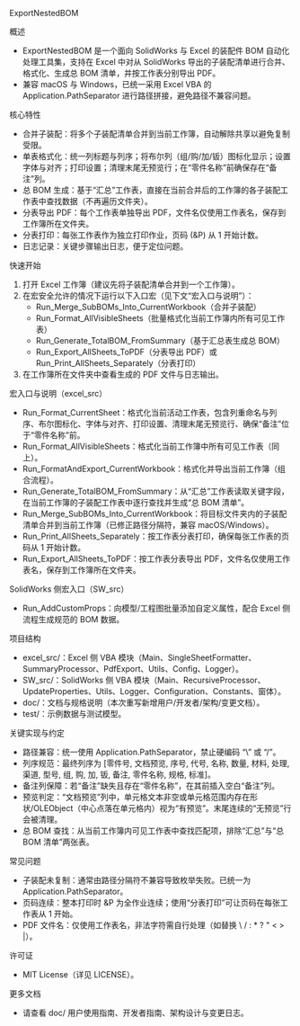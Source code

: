 ExportNestedBOM

概述
- ExportNestedBOM 是一个面向 SolidWorks 与 Excel 的装配件 BOM 自动化处理工具集，支持在 Excel 中对从 SolidWorks 导出的子装配清单进行合并、格式化、生成总 BOM 清单，并按工作表分别导出 PDF。
- 兼容 macOS 与 Windows，已统一采用 Excel VBA 的 Application.PathSeparator 进行路径拼接，避免路径不兼容问题。

核心特性
- 合并子装配：将多个子装配清单合并到当前工作簿，自动解除共享以避免复制受限。
- 单表格式化：统一列标题与列序；将布尔列（组/购/加/钣）图标化显示；设置字体与对齐；打印设置；清理末尾无预览行；在“零件名称”前确保存在“备注”列。
- 总 BOM 生成：基于“汇总”工作表，直接在当前合并后的工作簿的各子装配工作表中查找数据（不再遍历文件夹）。
- 分表导出 PDF：每个工作表单独导出 PDF，文件名仅使用工作表名，保存到工作簿所在文件夹。
- 分表打印：每张工作表作为独立打印作业，页码 (&P) 从 1 开始计数。
- 日志记录：关键步骤输出日志，便于定位问题。

快速开始
1) 打开 Excel 工作簿（建议先将子装配清单合并到一个工作簿）。
2) 在宏安全允许的情况下运行以下入口宏（见下文“宏入口与说明”）：
   - Run_Merge_SubBOMs_Into_CurrentWorkbook（合并子装配）
   - Run_Format_AllVisibleSheets（批量格式化当前工作簿内所有可见工作表）
   - Run_Generate_TotalBOM_FromSummary（基于汇总表生成总 BOM）
   - Run_Export_AllSheets_ToPDF（分表导出 PDF）或 Run_Print_AllSheets_Separately（分表打印）
3) 在工作簿所在文件夹中查看生成的 PDF 文件与日志输出。

宏入口与说明（excel_src）
- Run_Format_CurrentSheet：格式化当前活动工作表，包含列重命名与列序、布尔图标化、字体与对齐、打印设置、清理末尾无预览行、确保“备注”位于“零件名称”前。
- Run_Format_AllVisibleSheets：格式化当前工作簿中所有可见工作表（同上）。
- Run_FormatAndExport_CurrentWorkbook：格式化并导出当前工作簿（组合流程）。
- Run_Generate_TotalBOM_FromSummary：从“汇总”工作表读取关键字段，在当前工作簿的子装配工作表中逐行查找并生成“总 BOM 清单”。
- Run_Merge_SubBOMs_Into_CurrentWorkbook：将目标文件夹内的子装配清单合并到当前工作簿（已修正路径分隔符，兼容 macOS/Windows）。
- Run_Print_AllSheets_Separately：按工作表分表打印，确保每张工作表的页码从 1 开始计数。
- Run_Export_AllSheets_ToPDF：按工作表分表导出 PDF，文件名仅使用工作表名，保存到工作簿所在文件夹。

SolidWorks 侧宏入口（SW_src）
- Run_AddCustomProps：向模型/工程图批量添加自定义属性，配合 Excel 侧流程生成规范的 BOM 数据。

项目结构
- excel_src/：Excel 侧 VBA 模块（Main、SingleSheetFormatter、SummaryProcessor、PdfExport、Utils、Config、Logger）。
- SW_src/：SolidWorks 侧 VBA 模块（Main、RecursiveProcessor、UpdateProperties、Utils、Logger、Configuration、Constants、窗体）。
- doc/：文档与规格说明（本次重写新增用户/开发者/架构/变更文档）。
- test/：示例数据与测试模型。

关键实现与约定
- 路径兼容：统一使用 Application.PathSeparator，禁止硬编码 “\” 或 “/”。
- 列序规范：最终列序为 [零件号, 文档预览, 序号, 代号, 名称, 数量, 材料, 处理, 渠道, 型号, 组, 购, 加, 钣, 备注, 零件名称, 规格, 标准]。
- 备注列保障：若“备注”缺失且存在“零件名称”，在其前插入空白“备注”列。
- 预览判定：“文档预览”列中，单元格文本非空或单元格范围内存在形状/OLEObject（中心点落在单元格内）视为“有预览”。末尾连续的“无预览”行会被清理。
- 总 BOM 查找：从当前工作簿内可见工作表中查找匹配项，排除“汇总”与“总 BOM 清单”两张表。

常见问题
- 子装配未复制：通常由路径分隔符不兼容导致枚举失败。已统一为 Application.PathSeparator。
- 页码连续：整本打印时 &P 为全作业连续；使用“分表打印”可让页码在每张工作表从 1 开始。
- PDF 文件名：仅使用工作表名，非法字符需自行处理（如替换 \ / : * ? " < > |）。

许可证
- MIT License（详见 LICENSE）。

更多文档
- 请查看 doc/ 用户使用指南、开发者指南、架构设计与变更日志。